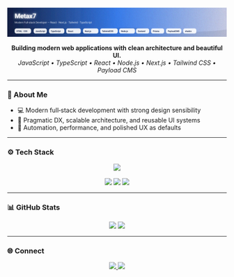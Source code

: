 <p align="center">
  <img src="https://raw.githubusercontent.com/Metax7/Metax7/main/banner.svg" alt="Full-stack Developer" />
</p>

<p align="center">
  <b>Building modern web applications with clean architecture and beautiful UI.</b><br/>
  <i>JavaScript • TypeScript • React • Node.js • Next.js • Tailwind CSS • Payload CMS</i>
</p>

---

### 🧠 About Me

- 💻 Modern full‑stack development with strong design sensibility
- 🧩 Pragmatic DX, scalable architecture, and reusable UI systems
- 🚀 Automation, performance, and polished UX as defaults

---

### ⚙️ Tech Stack

<p align="center">
  <img src="https://skillicons.dev/icons?i=html,css,js,ts,react,nextjs,tailwind,nodejs,bun,prisma,vite,vercel,git,github" />
</p>

<p align="center">
  <img src="https://img.shields.io/badge/Zustand-20232A?style=for-the-badge&logo=react&logoColor=61DAFB" />
  <img src="https://img.shields.io/badge/shadcn/ui-000000?style=for-the-badge&logo=shadcn&logoColor=white" />
  <img src="https://img.shields.io/badge/PayloadCMS-0A0A0A?style=for-the-badge&logo=payloadcms&logoColor=white" />
</p>

---

### 📊 GitHub Stats

<p align="center">
  <img src="https://github-readme-stats.vercel.app/api?username=Metax7&show_icons=true&theme=tokyonight&hide_border=true" height="150" />
  <img src="https://github-readme-stats.vercel.app/api/top-langs/?username=Metax7&layout=compact&theme=tokyonight&hide_border=true" height="150" />
</p>

---
<!-- 
### 🐍 Contribution Graph

<p align="center">
  <img src="https://github.com/Metax7/Metax7/blob/output/github-contribution-grid-snake.svg" alt="snake animation" />
</p>

--- -->

### 🌐 Connect

<p align="center">
  <a href="https://github.com/Metax7">
    <img src="https://img.shields.io/badge/GitHub-181717?style=for-the-badge&logo=github&logoColor=white"/>
  </a>
  <a href="mailto:vach.mtx@email.com">
    <img src="https://img.shields.io/badge/Email-0A66C2?style=for-the-badge&logo=gmail&logoColor=white"/>
  </a>
</p>
